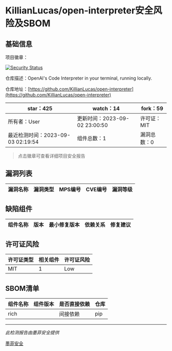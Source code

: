 # KillianLucas/open-interpreter安全风险及SBOM

## 基础信息

项目徽章：

[![Security Status](https://www.murphysec.com/platform3/v31/badge/1698038008287903744.svg)](https://www.murphysec.com/console/report/1697676223836717056/1698038008287903744)

仓库描述：OpenAI's Code Interpreter in your terminal, running locally.

仓库地址：[https://github.com/KillianLucas/open-interpreter](https://github.com/KillianLucas/open-interpreter)

| star：425 | watch：14 | fork：59 |
| ----------- | -------------- | ------------ |
| 所有者：User | 更新时间：2023-09-02 23:00:50 | 许可证：MIT |
| 最近检测时间：2023-09-03 02:19:54 | 组件总数：1 | 漏洞总数：0 |

> 点击徽章可查看详细项目安全报告



## 漏洞列表

| 漏洞名称 | 漏洞类型 | MPS编号 | CVE编号 | 漏洞等级 |
| ------- | ------ | ------- | ------ | ----- |





## 缺陷组件

| 组件名称 | 版本 | 最小修复版本 | 依赖关系 | 修复建议 |
| -------- | ---- | ------------ | -------- | -------- |





## 许可证风险

| 许可证类型 | 相关组件 | 许可证风险 |
| ---------- | -------- | ---------- |
|MIT|1|Low|




## SBOM清单

| 组件名称 | 组件版本 | 是否直接依赖 | 仓库 |
| -------- | -------- | ------------ | ---- |
|rich||间接依赖|pip|


------

*此检测报告由墨菲安全提供*

[墨菲安全](www.murphysec.com)